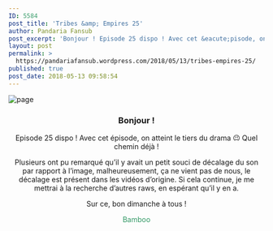 ```yaml
---
ID: 5584
post_title: 'Tribes &amp; Empires 25'
author: Pandaria Fansub
post_excerpt: 'Bonjour ! Episode 25 dispo ! Avec cet &eacute;pisode, on atteint le tiers du drama &#128521; Quel chemin d&eacute;j&agrave; ! Plusieurs ont pu remarqu&eacute; qu&rsquo;il y avait un petit souci de d&eacute;calage du son par rapport &agrave; l&rsquo;image, malheureusement, &ccedil;a ne vient pas de nous, le d&eacute;calage est pr&eacute;sent dans les vid&eacute;os d&rsquo;origine. Si cela [&hellip;]'
layout: post
permalink: >
  https://pandariafansub.wordpress.com/2018/05/13/tribes-empires-25/
published: true
post_date: 2018-05-13 09:58:54
---
```

<p><img data-attachment-id="4431" data-permalink="https://pandariafansub.wordpress.com/2018/05/13/tribes-empires-25/page-47/" data-orig-file="https://pandariafansub.files.wordpress.com/2018/05/page5.jpg?w=705" data-orig-size="1024,600" data-comments-opened="1" data-image-meta="{&quot;aperture&quot;:&quot;0&quot;,&quot;credit&quot;:&quot;&quot;,&quot;camera&quot;:&quot;&quot;,&quot;caption&quot;:&quot;&quot;,&quot;created_timestamp&quot;:&quot;0&quot;,&quot;copyright&quot;:&quot;&quot;,&quot;focal_length&quot;:&quot;0&quot;,&quot;iso&quot;:&quot;0&quot;,&quot;shutter_speed&quot;:&quot;0&quot;,&quot;title&quot;:&quot;&quot;,&quot;orientation&quot;:&quot;0&quot;}" data-image-title="page" data-image-description="" data-medium-file="https://pandariafansub.files.wordpress.com/2018/05/page5.jpg?w=705?w=300" data-large-file="https://pandariafansub.files.wordpress.com/2018/05/page5.jpg?w=705?w=705" class="alignnone size-full wp-image-4431" src="https://pandariafansub.files.wordpress.com/2018/05/page5.jpg?w=705" alt="page" srcset="https://united-subs.dearclouds.com/wp-content/uploads/2018/05/656caa0aa53ca3f83568232b57087dfb-2.jpg 705w, https://pandariafansub.files.wordpress.com/2018/05/page5.jpg?w=150 150w, https://pandariafansub.files.wordpress.com/2018/05/page5.jpg?w=300 300w, https://pandariafansub.files.wordpress.com/2018/05/page5.jpg?w=768 768w, https://pandariafansub.files.wordpress.com/2018/05/page5.jpg 1024w" sizes="(max-width: 705px) 100vw, 705px"   /></p>
<h3 style="text-align:center;">Bonjour !</h3>
<p style="text-align:center;">Episode 25 dispo ! Avec cet épisode, on atteint le tiers du drama <img src="https://s0.wp.com/wp-content/mu-plugins/wpcom-smileys/twemoji/2/72x72/1f609.png" alt="😉" class="wp-smiley" style="height: 1em; max-height: 1em;" /> Quel chemin déjà !</p>
<p style="text-align:center;">Plusieurs ont pu remarqué qu&rsquo;il y avait un petit souci de décalage du son par rapport à l&rsquo;image, malheureusement, ça ne vient pas de nous, le décalage est présent dans les vidéos d&rsquo;origine. Si cela continue, je me mettrai à la recherche d&rsquo;autres raws, en espérant qu&rsquo;il y en a.</p>
<p style="text-align:center;">Sur ce, bon dimanche à tous !</p>
<p style="text-align:center;"><span style="color:#339966;">Bamboo</span></p>